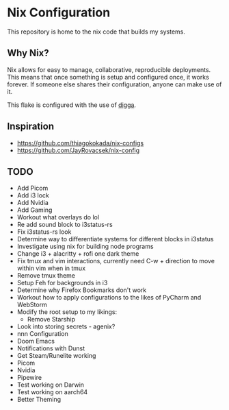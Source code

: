 # Nix Configuration
This repository is home to the nix code that builds my systems.

## Why Nix?
Nix allows for easy to manage, collaborative, reproducible deployments. This means that once something is setup and configured once, it works forever. If someone else shares their configuration, anyone can make use of it.

This flake is configured with the use of [digga][digga].

## Inspiration

- https://github.com/thiagokokada/nix-configs
- https://github.com/JayRovacsek/nix-config

## TODO

- Add Picom
- Add i3 lock
- Add Nvidia
- Add Gaming
- Workout what overlays do lol
- Re add sound block to i3status-rs
- Fix i3status-rs look
- Determine way to differentiate systems for different blocks in i3status
- Investigate using nix for building node programs
- Change i3 + alacritty + rofi one dark theme
- Fix tmux and vim interactions, currently need C-w + direction to move within vim when in tmux
- Remove tmux theme
- Setup Feh for backgrounds in i3
- Determine why Firefox Bookmarks don't work
- Workout how to apply configurations to the likes of PyCharm and WebStorm
- Modify the root setup to my likings:
  - Remove Starship
- Look into storing secrets - agenix?
- nnn Configuration
- Doom Emacs
- Notifications with Dunst
- Get Steam/Runelite working
- Picom
- Nvidia
- Pipewire
- Test working on Darwin
- Test working on aarch64
- Better Theming

[digga]: https://github.com/divnix/digga

